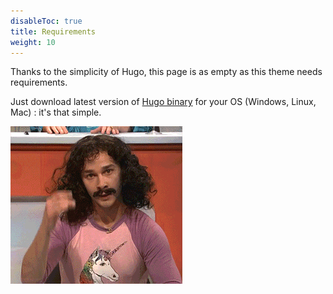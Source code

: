 ```yaml
---
disableToc: true
title: Requirements
weight: 10
---
```


Thanks to the simplicity of Hugo, this page is as empty as this theme needs requirements.

Just download latest version of [Hugo binary](https://gohugo.io/getting-started/installing/) for your OS (Windows, Linux, Mac) : it's that simple.

![Magic](images/magic.gif?classes=shadow)
